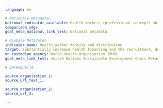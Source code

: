 ```yaml
---
language: en

# Nationale Metadaten
national_indicator_available: Health workers (professional concept) <br> Dentistry personnel (professional concept) <br> Nursing and midwifery personnel (professional concept) <br> Pharmaceutical personnel (professional concept) <br> Physicians (professional concept)<br> Health workers (practising concept)<br> Physicians (practising concept) <br> Dentistry personnel (practising concept)<br> Nursing and midwifery personnel (practising concept) <br> Pharmaceutical personnel (practising concept)
comparison_sdg:
goal_meta_national_link_text: National metadata

# Globale Metadaten
indicator_name: Health worker density and distribution
target: Substantially increase health financing and the recruitment, development, training and retention of the health workforce in developing countries, especially in least developed countries and small island developing States
un_custodian_agency: World Health Organisation (WHO)
goal_meta_link_text: United Nations Sustainable Development Goals Metadata

# Datenquelle

source_organisation_1:
source_url_text_1:

source_organisation_2:
source_url_2:

---
```

